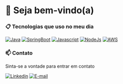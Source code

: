 # 👋 Seja bem-vindo(a) 

### 📋 Tecnologias que uso no meu dia

[![Java](https://img.shields.io/badge/Java-ED8B00?style=for-the-badge&logo=openjdk&logoColor=white)]()
[![SpringBoot](https://img.shields.io/badge/Spring-6DB33F?style=for-the-badge&logo=spring&logoColor=white)]()
[![Javascript](https://img.shields.io/badge/JavaScript-F7DF1E?style=for-the-badge&logo=javascript&logoColor=black)]()
[![NodeJs](https://img.shields.io/badge/Node.js-43853D?style=for-the-badge&logo=node.js&logoColor=white)]()
[![AWS](https://img.shields.io/badge/Microsoft%20SQL%20Server-CC2927?style=for-the-badge&logo=microsoft%20sql%20server&logoColor=white)]()

### 📫 Contato

Sinta-se a vontade para entrar em contato

[![Linkedin](https://img.shields.io/badge/LinkedIn-0077B5?style=for-the-badge&logo=linkedin&logoColor=white)](https://www.linkedin.com/in/iris-cafe/)
[![E-mail](https://img.shields.io/badge/Gmail-D14836?style=for-the-badge&logo=gmail&logoColor=white)](https://criarmeulink.com.br/u/1683086239)
